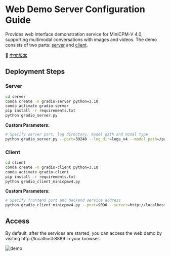 # Web Demo Server Configuration Guide

Provides web interface demonstration service for MiniCPM-V 4.0, supporting multimodal conversations with images and videos. The demo consists of two parts: [server](./server/) and [client](./client/).

📖 [中文版本](./README_zh.md)

## Deployment Steps

### Server

```bash
cd server
conda create -n gradio-server python=3.10
conda activate gradio-server
pip install -r requirements.txt
python gradio_server.py
```

**Custom Parameters:**

```bash
# Specify server port, log directory, model path and model type
python gradio_server.py --port=39240 --log_dir=logs_v4 --model_path=/path/to/model --model_type=minicpmv4
```

### Client

```bash
cd client
conda create -n gradio-client python=3.10
conda activate gradio-client
pip install -r requirements.txt
python gradio_client_minicpmv4.py
```

**Custom Parameters:**

```bash
# Specify frontend port and backend service address
python gradio_client_minicpmv4.py --port=9090 --server=http://localhost:39240/api
```

## Access

By default, after the services are started, you can access the web demo by visiting http://localhost:8889 in your browser.

![demo](./assets/demo.png)
